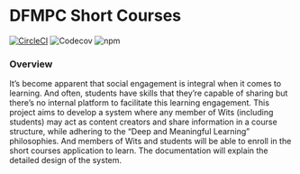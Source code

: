 
# DFMPC Short Courses
[![CircleCI](https://circleci.com/gh/Lindokuhle777/Short-Courses.svg?style=svg)](https://app.circleci.com/pipelines/github/Lindokuhle777)
![Codecov](https://img.shields.io/codecov/c/github/Lindokuhle777/Short-Courses)
![npm](https://img.shields.io/npm/v/npm)

### Overview

It’s become apparent that social engagement is integral when it comes to learning. And often, students have skills that they’re capable of sharing but there’s no internal platform to facilitate this learning engagement. This project aims to develop a system where any member of Wits (including students) may act as content creators and share information in a course structure, while adhering to the “Deep and Meaningful Learning” philosophies. And members of Wits and students will be able to enroll in the short courses application to learn. The documentation will explain the detailed design of the system.
